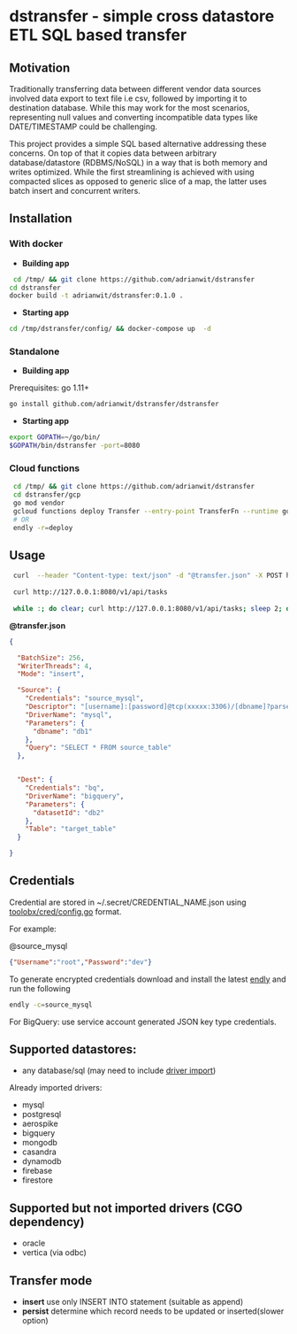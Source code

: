 # dstransfer - simple cross datastore ETL SQL based transfer

## Motivation

Traditionally transferring data between different vendor data sources involved data export to text file i.e csv, 
followed by importing it to destination database. While this may work for the most scenarios, representing null values 
and converting incompatible data types like DATE/TIMESTAMP could be challenging.

This project provides a simple SQL based alternative addressing these concerns.
On top of that it copies data between arbitrary database/datastore (RDBMS/NoSQL) in a way that is both memory and writes optimized. 
While the first streamlining is achieved with using compacted slices as opposed to generic slice of a map, the latter
uses batch insert and concurrent writers.


## Installation

### With docker

- **Building app**
```bash
 cd /tmp/ && git clone https://github.com/adrianwit/dstransfer 
cd dstransfer
docker build -t adrianwit/dstransfer:0.1.0 . 
```

- **Starting app**
```bash
cd /tmp/dstransfer/config/ && docker-compose up  -d  
```


### Standalone


- **Building app**

Prerequisites: go 1.11+

```bash
go install github.com/adrianwit/dstransfer/dstransfer
```

- **Starting app**
```bash
export GOPATH=~/go/bin/
$GOPATH/bin/dstransfer -port=8080
```

### Cloud functions
```bash
 cd /tmp/ && git clone https://github.com/adrianwit/dstransfer
 cd dstransfer/gcp
 go mod vendor
 gcloud functions deploy Transfer --entry-point TransferFn --runtime go111 --trigger-http
 # OR 
 endly -r=deploy 
```


## Usage

```bash
 curl  --header "Content-type: text/json" -d "@transfer.json" -X POST http://localhost:8080/v1/api/transfer
 
 curl http://127.0.0.1:8080/v1/api/tasks
 
 while :; do clear; curl http://127.0.0.1:8080/v1/api/tasks; sleep 2; done
``` 



**@transfer.json**

```json
{

  "BatchSize": 256,
  "WriterThreads": 4,
  "Mode": "insert",

  "Source": {
    "Credentials": "source_mysql",
    "Descriptor": "[username]:[password]@tcp(xxxxx:3306)/[dbname]?parseTime=true",
    "DriverName": "mysql",
    "Parameters": {
      "dbname": "db1"
    },
    "Query": "SELECT * FROM source_table"
  },


  "Dest": {
    "Credentials": "bq",
    "DriverName": "bigquery",
    "Parameters": {
      "datasetId": "db2"
    },
    "Table": "target_table"
  }

}
```


## Credentials

Credential are stored in ~/.secret/CREDENTIAL_NAME.json using [toolobx/cred/config.go](https://github.com/viant/toolbox/blob/master/cred/config.go) format.


For example:

@source_mysql
```json
{"Username":"root","Password":"dev"}
 ```

To generate encrypted credentials download and install the latest [endly](https://github.com/viant/endly/releases) and run the following

```bash
endly -c=source_mysql
```

For BigQuery: use service account generated JSON key type credentials.


## Supported datastores:

- any database/sql  (may need to include [driver import](dstransfer/dstransfer.go))

Already imported drivers:

 - mysql
 - postgresql
 - aerospike
 - bigquery
 - mongodb
 - casandra
 - dynamodb
 - firebase
 - firestore
 
## Supported but not imported drivers (CGO dependency)
 - oracle
 - vertica (via odbc)
  

## Transfer mode
 - **insert**  use only INSERT INTO statement (suitable as append)
 - **persist** determine which record needs to be updated or inserted(slower option)
